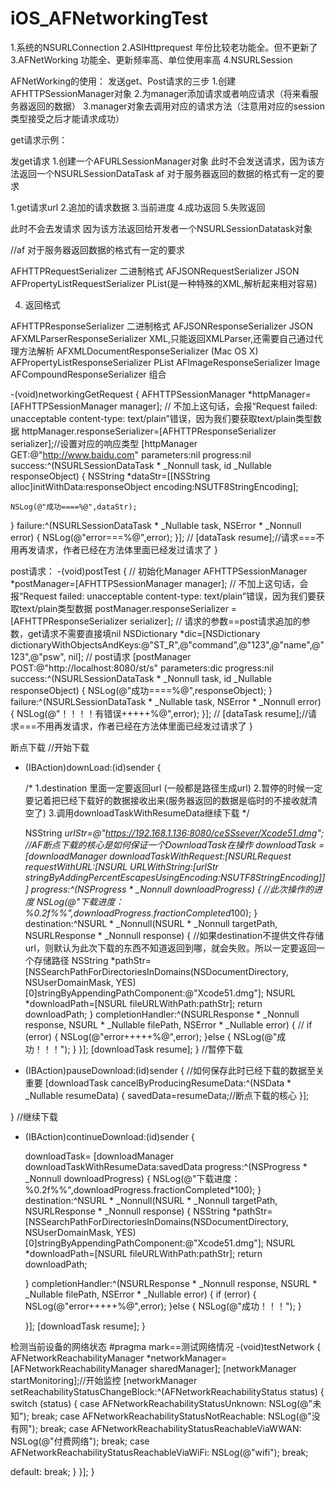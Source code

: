 # iOS_AFNetworkingTest

 1.系统的NSURLConnection
 2.ASIHttprequest 年份比较老功能全。但不更新了
 3.AFNetWorking 功能全、更新频率高、单位使用率高
 4.NSURLSession
 
 AFNetWorking的使用：
 发送get、Post请求的三步
 1.创建AFHTTPSessionManager对象
 2.为manager添加请求或者响应请求（将来看服务器返回的数据）
 3.manager对象去调用对应的请求方法（注意用对应的session类型接受之后才能请求成功）
 
 get请求示例：
 

 发get请求
 1.创建一个AFURLSessionManager对象
 此时不会发送请求，因为该方法返回一个NSURLSessionDataTask
 af 对于服务器返回的数据的格式有一定的要求
 

 1.get请求url
 2.追加的请求数据
 3.当前进度
 4.成功返回
 5.失败返回
 
 此时不会去发请求 因为该方法返回给开发者一个NSURLSessionDatatask对象
 
 //af 对于服务器返回数据的格式有一定的要求
 
 
 AFHTTPRequestSerializer            二进制格式
 AFJSONRequestSerializer            JSON
 AFPropertyListRequestSerializer    PList(是一种特殊的XML,解析起来相对容易)
 
 4. 返回格式
 
 AFHTTPResponseSerializer           二进制格式
 AFJSONResponseSerializer           JSON
 AFXMLParserResponseSerializer      XML,只能返回XMLParser,还需要自己通过代理方法解析
 AFXMLDocumentResponseSerializer (Mac OS X)
 AFPropertyListResponseSerializer   PList
 AFImageResponseSerializer          Image
 AFCompoundResponseSerializer       组合
 
 
-(void)networkingGetRequest
 {
AFHTTPSessionManager *httpManager=[AFHTTPSessionManager manager];
// 不加上这句话，会报“Request failed: unacceptable content-type: text/plain”错误，因为我们要获取text/plain类型数据
httpManager.responseSerializer=[AFHTTPResponseSerializer serializer];//设置对应的响应类型
[httpManager GET:@"http://www.baidu.com" parameters:nil progress:nil success:^(NSURLSessionDataTask * _Nonnull task, id  _Nullable responseObject) {
    NSString *dataStr=[[NSString alloc]initWithData:responseObject encoding:NSUTF8StringEncoding];
    
    
    NSLog(@"成功====%@",dataStr);
} failure:^(NSURLSessionDataTask * _Nullable task, NSError * _Nonnull error) {
    NSLog(@"error===%@",error);
}];
//    [dataTask resume];//请求===不用再发请求，作者已经在方法体里面已经发过请求了
}


post请求：
-(void)postTest
{
    // 初始化Manager
    AFHTTPSessionManager *postManager=[AFHTTPSessionManager manager];
    // 不加上这句话，会报“Request failed: unacceptable content-type: text/plain”错误，因为我们要获取text/plain类型数据
    postManager.responseSerializer =[AFHTTPResponseSerializer serializer];
    // 请求的参数==post请求追加的参数，get请求不需要直接填nil
    NSDictionary *dic=[NSDictionary dictionaryWithObjectsAndKeys:@"ST_R",@"command",@"123",@"name",@"123",@"psw", nil];
     // post请求
   [postManager POST:@"http://localhost:8080/st/s" parameters:dic progress:nil success:^(NSURLSessionDataTask * _Nonnull task, id  _Nullable responseObject) {
       NSLog(@"成功====%@",responseObject);
    } failure:^(NSURLSessionDataTask * _Nullable task, NSError * _Nonnull error) {
        NSLog(@"！！！！有错误+++++%@",error);
    }];
//    [dataTask resume];//请求===不用再发请求，作者已经在方法体里面已经发过请求了
}

断点下载
//开始下载
- (IBAction)downLoad:(id)sender {
    
    /*
     1.destination 里面一定要返回url (一般都是路径生成url)
     2.暂停的时候一定要记着把已经下载好的数据接收出来(服务器返回的数据是临时的不接收就清空了)
     3.调用downloadTaskWithResumeData继续下载
     */

    NSString *urlStr=@"https://192.168.1.136:8080/ceSSsever/Xcode51.dmg";
   //AF断点下载的核心是如何保证一个DownloadTask在操作
  downloadTask = [downloadManager downloadTaskWithRequest:[NSURLRequest requestWithURL:[NSURL URLWithString:[urlStr stringByAddingPercentEscapesUsingEncoding:NSUTF8StringEncoding]]] progress:^(NSProgress * _Nonnull downloadProgress) {
       //此次操作的进度
        NSLog(@"下载进度：%0.2f%%",downloadProgress.fractionCompleted*100);
    } destination:^NSURL * _Nonnull(NSURL * _Nonnull targetPath, NSURLResponse * _Nonnull response) {
        //如果destination不提供文件存储url，则默认为此次下载的东西不知道返回到哪，就会失败。所以一定要返回一个存储路径
        NSString *pathStr=   [NSSearchPathForDirectoriesInDomains(NSDocumentDirectory, NSUserDomainMask, YES)[0]stringByAppendingPathComponent:@"Xcode51.dmg"];
        NSURL *downloadPath=[NSURL fileURLWithPath:pathStr];
        return downloadPath;
    } completionHandler:^(NSURLResponse * _Nonnull response, NSURL * _Nullable filePath, NSError * _Nullable error) {
        //
        if (error) {
            NSLog(@"error+++++%@",error);
        }else
        {
            NSLog(@"成功！！！");
        }
    }];
    [downloadTask resume];
}
//暂停下载
- (IBAction)pauseDownload:(id)sender {
    //如何保存此时已经下载的数据至关重要
    [downloadTask cancelByProducingResumeData:^(NSData * _Nullable resumeData) {
        savedData=resumeData;//断点下载的核心
    }];
    
}
//继续下载
- (IBAction)continueDownload:(id)sender {
    
  downloadTask= [downloadManager downloadTaskWithResumeData:savedData progress:^(NSProgress * _Nonnull downloadProgress) {
        NSLog(@"下载进度：%0.2f%%",downloadProgress.fractionCompleted*100);
    } destination:^NSURL * _Nonnull(NSURL * _Nonnull targetPath, NSURLResponse * _Nonnull response) {
        NSString *pathStr=   [NSSearchPathForDirectoriesInDomains(NSDocumentDirectory, NSUserDomainMask, YES)[0]stringByAppendingPathComponent:@"Xcode51.dmg"];
        NSURL *downloadPath=[NSURL fileURLWithPath:pathStr];
        return downloadPath;

    } completionHandler:^(NSURLResponse * _Nonnull response, NSURL * _Nullable filePath, NSError * _Nullable error) {
        if (error) {
            NSLog(@"error+++++%@",error);
        }else
        {
            NSLog(@"成功！！！");
        }

    }];
    [downloadTask resume];
}



检测当前设备的网络状态
 #pragma mark==测试网络情况
 -(void)testNetwork
 {
 AFNetworkReachabilityManager *networkManager=[AFNetworkReachabilityManager sharedManager];
 [networkManager startMonitoring];//开始监控
 [networkManager setReachabilityStatusChangeBlock:^(AFNetworkReachabilityStatus status) {
 switch (status) {
 case AFNetworkReachabilityStatusUnknown:
 NSLog(@"未知");
 break;
 case AFNetworkReachabilityStatusNotReachable:
 NSLog(@"没有网");
 break;
 case AFNetworkReachabilityStatusReachableViaWWAN:
 NSLog(@"付费网络");
 break;
 case AFNetworkReachabilityStatusReachableViaWiFi:
 NSLog(@"wifi");
 break;
 
 default:
 break;
 }
 }];
 }


